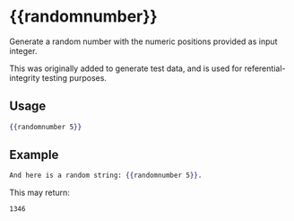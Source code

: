 # {{randomnumber}}

Generate a random number with the numeric positions provided as input integer.

This was originally added to generate test data, and is used for referential-integrity testing purposes.

## Usage

```handlebars
{{randomnumber 5}}
```

## Example

```handlebars
And here is a random string: {{randomnumber 5}}.
```

This may return:

```text
1346
```
